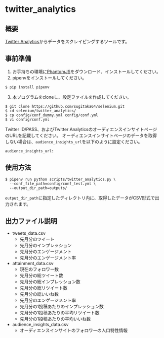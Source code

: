 # twitter_analytics

## 概要

[Twitter Analytics](https://analytics.twitter.com/)からデータをスクレイピングするツールです。

## 事前準備

1. お手持ちの環境に[PhantomJS](http://phantomjs.org/)をダウンロード、インストールしてください。
2. pipenvをインストールしてください。

```shell-session
$ pip install pipenv
```

3. 本プログラムをcloneし、設定ファイルを作成してください。

```shell-session
$ git clone https://github.com/sugitaka64/selenium.git
$ cd selenium/twitter_analytics/
$ cp config/conf_dummy.yml config/conf.yml
$ vi config/conf.yml
```
Twitter ID/PASS、およびTwitter AnalyticsのオーディエンスインサイトページのURLを記載してください。
オーディエンスインサイトページのデータを取得しない場合は、`audience_insights_url`を以下のように設定ください。

```shell-session
audience_insights_url:
```

## 使用方法

```shell-session
$ pipenv run python scripts/twitter_analytics.py \
  --conf_file_path=config/conf_test.yml \
  --output_dir_path=outputs/
```

`output_dir_path`に指定したディレクトリ内に、取得したデータがCSV形式で出力されます。

## 出力ファイル説明

- tweets_data.csv
  - 先月分のツイート
  - 先月分のインプレッション
  - 先月分のエンゲージメント
  - 先月分のエンゲージメント率
- attainment_data.csv
  - 現在のフォロワー数
  - 先月分の総ツイート数
  - 先月分の総インプレッション数
  - 先月分の総リツイート数
  - 先月分の総いいね数
  - 先月分のエンゲージメント率
  - 先月分の1投稿あたりのインプレッション数
  - 先月分の1投稿あたりの平均リツイート数
  - 先月分の1投稿あたりの平均いいね数
- audience_insights_data.csv
  - オーディエンスインサイトのフォロワーの人口特性情報
